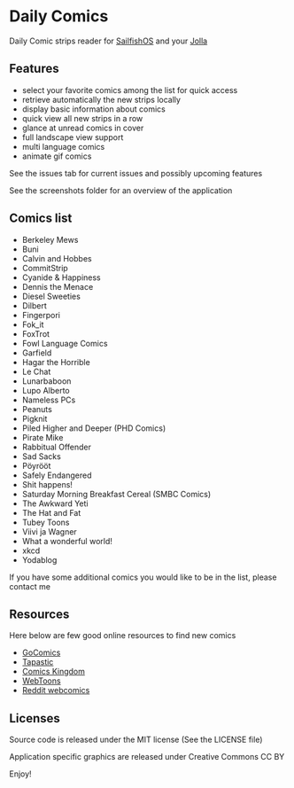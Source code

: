Daily Comics
============

Daily Comic strips reader for [SailfishOS](https://sailfishos.org/) and your [Jolla](http://jolla.com/)

Features
--------

- select your favorite comics among the list for quick access
- retrieve automatically the new strips locally
- display basic information about comics
- quick view all new strips in a row
- glance at unread comics in cover
- full landscape view support
- multi language comics
- animate gif comics


See the issues tab for current issues and possibly upcoming features

See the screenshots folder for an overview of the application

Comics list
-----------

- Berkeley Mews
- Buni
- Calvin and Hobbes
- CommitStrip
- Cyanide & Happiness
- Dennis the Menace
- Diesel Sweeties
- Dilbert
- Fingerpori
- Fok_it
- FoxTrot
- Fowl Language Comics
- Garfield
- Hagar the Horrible
- Le Chat
- Lunarbaboon
- Lupo Alberto
- Nameless PCs
- Peanuts
- Pigknit
- Piled Higher and Deeper (PHD Comics)
- Pirate Mike
- Rabbitual Offender
- Sad Sacks
- Pöyrööt
- Safely Endangered
- Shit happens!
- Saturday Morning Breakfast Cereal (SMBC Comics)
- The Awkward Yeti
- The Hat and Fat
- Tubey Toons
- Viivi ja Wagner
- What a wonderful world!
- xkcd
- Yodablog

If you have some additional comics you would like to be in the list, please contact me

Resources
---------

Here below are few good online resources to find new comics

- [GoComics](http://gocomics.com/)
- [Tapastic](http://tapastic.com/)
- [Comics Kingdom](http://comicskingdom.com/)
- [WebToons](http://www.webtoons.com/)
- [Reddit webcomics](http://www.reddit.com/r/webcomics/)

Licenses
--------

Source code is released under the MIT license (See the LICENSE file)

Application specific graphics are released under Creative Commons CC BY


Enjoy!
